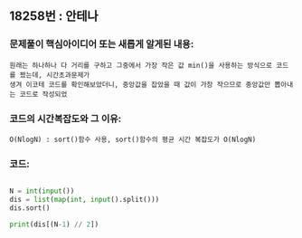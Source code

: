 ## 18258번 : 안테나
### 문제풀이 핵심아이디어 또는 새롭게 알게된 내용: 
    원래는 하나하나 다 거리를 구하고 그중에서 가장 작은 값 min()을 사용하는 방식으로 코드를 짰는데, 시간초과문제가
    생겨 이코테 코드를 확인해보았더니, 중앙값을 잡았을 때 값이 가장 작으므로 중앙값만 뽑아내는 코드로 작성되었
    
### 코드의 시간복잡도와 그 이유:
    O(NlogN) : sort()함수 사용, sort()함수의 평균 시간 복잡도가 O(NlogN)

### 코드:
```python

N = int(input())
dis = list(map(int, input().split()))
dis.sort()

print(dis[(N-1) // 2])

    

```
